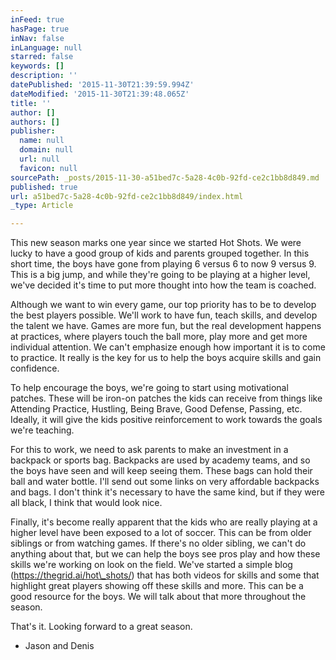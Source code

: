 ```yaml
---
inFeed: true
hasPage: true
inNav: false
inLanguage: null
starred: false
keywords: []
description: ''
datePublished: '2015-11-30T21:39:59.994Z'
dateModified: '2015-11-30T21:39:48.065Z'
title: ''
author: []
authors: []
publisher:
  name: null
  domain: null
  url: null
  favicon: null
sourcePath: _posts/2015-11-30-a51bed7c-5a28-4c0b-92fd-ce2c1bb8d849.md
published: true
url: a51bed7c-5a28-4c0b-92fd-ce2c1bb8d849/index.html
_type: Article

---
```

This new season marks one year since we started Hot Shots. We were
lucky to have a good group of kids and parents grouped together. In this short
time, the boys have gone from playing 6 versus 6 to now 9 versus 9\. This is a
big jump, and while they're going to be playing at a higher level, we've
decided it's time to put more thought into how the team is coached.

Although we want to win every game, our top priority has to be to
develop the best players possible. We'll work to have fun, teach skills, and
develop the talent we have. Games are more fun, but the real development
happens at practices, where players touch the ball more, play more and get more
individual attention. We can't emphasize enough how important it is to come to
practice. It really is the key for us to help the boys acquire skills and gain
confidence. 

To help encourage the boys, we're going to start using motivational
patches. These will be iron-on patches the kids can receive from things like
Attending Practice, Hustling, Being Brave, Good Defense, Passing, etc. Ideally,
it will give the kids positive reinforcement to work towards the goals we're
teaching. 

For this to work, we need to ask parents to make an investment in a
backpack or sports bag. Backpacks are used by academy teams, and so the boys
have seen and will keep seeing them. These bags can hold their ball and water
bottle. I'll send out some links on very affordable backpacks and bags. I don't
think it's necessary to have the same kind, but if they were all black, I think
that would look nice. 

Finally, it's become really apparent that the kids who are really
playing at a higher level have been exposed to a lot of soccer. This can be
from older siblings or from watching games. If there's no older sibling, we
can't do anything about that, but we can help the boys see pros play and how
these skills we're working on look on the field. We've started a simple blog
(https://thegrid.ai/hot\_shots/) that has both videos for skills and some that
highlight great players showing off these skills and more. This can be a good
resource for the boys. We will talk about that more throughout the season. 

That's it. Looking forward to a great season. 

- Jason and Denis